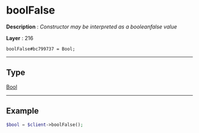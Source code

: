 # boolFalse

**Description** : *Constructor may be interpreted as a booleanfalse value*

**Layer** : 216

```tl
boolFalse#bc799737 = Bool;
```

---

## Type

[Bool](type/Bool)

---

## Example

```php
$bool = $client->boolFalse();
```